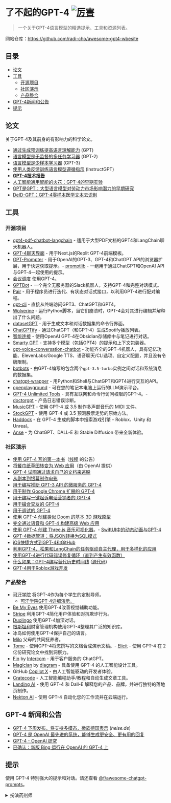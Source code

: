 # 了不起的GPT-4 [![厉害](https://awesome.re/badge.svg)](https://awesome.re)

> 一个关于GPT-4语言模型的精选提示、工具和资源列表。


网站仓库：https://github.com/radi-cho/awesome-gpt4-wbesite

## 目录

- [论文](#论文)
- [工具](#工具)
    - [开源项目](#开源项目)
    - [社区演示](#社区演示)
    - [产品整合](#产品整合)
- [GPT-4新闻和公告](#GPT-4新闻和公告)
- [提示](#提示)


## 论文

关于GPT-4及其前身的有影响力的科学论文。

- [通过生成预训练提高语言理解能力](https://paperswithcode.com/paper/improving-language-understanding-by) (GPT)
- [语言模型是无监督的多任务学习器](https://paperswithcode.com/paper/language-models-are-unsupervised-multitask) (GPT-2)
- [语言模型是少样本学习器](https://paperswithcode.com/paper/language-models-are-few-shot-learners) (GPT-3)
- [使用人类反馈训练语言模型遵循指示](https://arxiv.org/abs/2203.02155) (InstructGPT)
- **[GPT-4技术报告](https://cdn.openai.com/papers/gpt-4.pdf)**
- [人工智能通用智能的火花：GPT-4的早期实验](https://arxiv.org/pdf/2303.12712.pdf)
- [GPT是GPT：大型语言模型对劳动力市场影响潜力的早期研究](https://arxiv.org/pdf/2303.10130.pdf)
- [DeID-GPT：GPT-4零样本医学文本去识别](https://arxiv.org/pdf/2303.11032.pdf)


## 工具

### 开源项目

- [gpt4-pdf-chatbot-langchain](https://github.com/mayooear/gpt4-pdf-chatbot-langchain) - 适用于大型PDF文档的GPT4和LangChain聊天机器人。
- [GPT-4聊天界面](https://replit.com/@zahid/GPT-4-Chat-UI) - 用于Next.js的Replit GPT-4前端模板。
- [GPT-Prompter](https://github.com/giosilvi/GPT-Prompter) - 用于OpenAI的GPT-3、GPT-4和ChatGPT API的浏览器扩展，用于快速获取提示。- [promptlib](https://github.com/jmpaz/promptlib/) - 一组用于通过ChatGPT和OpenAI API与GPT-4一起使用的提示。
- [会议调度](https://github.com/stephanj/Scheduling-using-GPT4) 使用GPT-4。
- [GPTBot](https://github.com/LIFTE-H2/GPTBot) - 一个完全无服务器的Slack机器人，支持GPT-4和完整对话模式。
- [Pair](https://github.com/jiggy-ai/pair) - 用于程序员进行迭代、有状态对话式接口，以利用GPT-4进行配对编程。
- [gpt-cli](https://github.com/CristiVlad25/gpt-cli) - 直接从终端访问GPT3、ChatGPT和GPT4。
- [Wolverine](https://github.com/biobootloader/wolverine) - 运行Python脚本，当它们崩溃时，GPT-4会对其进行编辑并解释出了什么问题。
- [datasetGPT](https://github.com/radi-cho/datasetGPT) - 用于生成文本和对话数据集的命令行界面。
- [ChatGPTify](https://github.com/idilsulo/ChatGPTify) - 通过ChatGPT（和GPT-4）生成Spotify播放列表。
- [智能连接](https://github.com/brianpetro/obsidian-smart-connections) - 使用OpenAI GPT-4在Obsidian存储库中与笔记进行对话。
- [Smarty GPT](https://github.com/citiususc/Smarty-GPT) - 支持多个模型（包括GPT4）的提示和上下文包装器。
- [gpt-voice-conversation-chatbot](https://github.com/Adri6336/gpt-voice-conversation-chatbot) - 功能齐全的GPT-4机器人，具有记忆功能、ElevenLabs/Google TTS、语音聊天/CLI选项、自定义配置，并且没有令牌限制。
- [botbots](https://github.com/radi-cho/botbots) - 由GPT-4编写的包含两个`gpt-3.5-turbo`实例之间对话和系统消息的数据集。
- [chatgpt-wrapper](https://github.com/mmabrouk/chatgpt-wrapper) - 用Python和Shell与ChatGPT和GPT4进行交互的API。
- [openplayground](https://github.com/nat/openplayground) - 可在您的笔记本电脑上运行的LLM演示平台。
- [GPT-4 Unlimited Tools](https://github.com/d3n7/GPT-4-Unlimited-Tools) - 具有互联网和命令行访问权限的GPT-4。- [doctorgpt](https://github.com/ingyamilmolinar/doctorgpt) - 产品日志错误诊断。
- [MusicGPT](https://github.com/d3n7/GPT-4-To-MIDI) - 使用 GPT-4 或 3.5 制作多声部音乐的 MIDI 文件。
- [StockGPT](https://github.com/d3n7/StockGPT) - 使用 GPT-4 或 3.5 预测股票走势的原始方法。
- [Haddock](https://github.com/asaxena0824/ScripterAI) - 在 GPT-4 生成的脚本中搜索游戏引擎 - Roblox、Unity 和 Unreal。
- [Anse](https://github.com/anse-app/anse) - 为 ChatGPT、DALL-E 和 Stable Diffusion 带来全新体验。

### 社区演示

- [使用 GPT-4 写的第一本书](https://www.impromptubook.com/wp-content/uploads/2023/03/impromptu-rh.pdf)（[线程](https://twitter.com/reidhoffman/status/1636006090927390720) 的公告）
- [将餐巾纸草图转变为 Web 应用](https://youtu.be/outcGtbnMuQ?t=972)（由 OpenAI 提供）
- [GPT-4 试图通过请求自己的文档来逃脱](https://twitter.com/michalkosinski/status/1636683810631974912)
- [从剧本到银幕制作电影](https://twitter.com/nickfloats/status/1635749064091267098)
- [用于编写推断 GPT-3 API 的微服务的 GPT-4](https://twitter.com/joeprkns/status/1635969883375640577)
- [用于制作 Google Chrome 扩展的 GPT-4](https://twitter.com/jakebrowatzke/status/1635882037319008258)
- [用于编写一键起诉电话营销者的 GPT-4](https://twitter.com/jbrowder1/status/1635720431091974157)
- [用于撮合交友的 GPT-4](https://twitter.com/jakozloski/status/1635778263787110401)
- [用于调试的 GPT-4](https://twitter.com/mayowaoshin/status/1635757442859671553)
- [使用 GPT-4 创建类似 Doom 的基本 3D 游戏原型](https://twitter.com/javilopen/status/1636085116400451584)
- [完全通过语音和 GPT-4 构建高级 Web 应用](https://www.youtube.com/watch?v=lZj63vjueeU)
- [使用 GPT-4 创建 Three.js 音乐可视化器](https://twitter.com/maxemitchell/status/1637333172273725443)。- [SwiftUI中的动态动画与GPT-4](https://twitter.com/MengTo/status/1636507977795481601)
- [GPT-4数据管道：将JSON转换为SQL模式](https://medium.com/@nschairer/gpt-4-data-pipelines-transform-json-to-sql-schema-instantly-dfd62f6d1024)
- [iOS快捷方式到GPT-4和GitHub](https://twitter.com/mckaywrigley/status/1640767366266232832)
- [利用GPT-4、松果和LangChain的任务驱动自主代理，用于多样化的应用](https://yoheinakajima.com/task-driven-autonomous-agent-utilizing-gpt-4-pinecone-and-langchain-for-diverse-applications/)
- [使用GPT-4进行代码错误修复循环（直到产生有效函数）](https://twitter.com/amasad/status/1644895388586086400)
- [什么如果：GPT-4编写替代历史时间线](https://whatif2.vpanjeta.uk/) ([源代码](https://github.com/VPanjeta/What-If))
- [GPT-4用于Roblox游戏开发](https://youtu.be/yx4t6hH-y4g)

### 产品整合

- [可汗学院](https://openai.com/customer-stories/khan-academy) 将GPT-4作为每个学生的定制导师。
    - [可汗学院GPT-4详细演示。](https://www.youtube.com/watch?v=rnIgnS8Susg)
- [Be My Eyes](https://openai.com/customer-stories/be-my-eyes) 使用GPT-4改善视觉辅助功能。
- [Stripe](https://openai.com/customer-stories/stripe) 利用GPT-4简化用户体验和对抗欺诈行为。
- [Duolingo](https://openai.com/customer-stories/duolingo) 使用GPT-4加深对话。
- [根斯坦利](https://openai.com/customer-stories/morgan-stanley)财富管理机构使用GPT-4整理其广泛的知识库。
- 冰岛如何使用GPT-4保护自己的语言。
- [Milo](https://twitter.com/APatelThompson/status/1635749787604770816) 父母的共同抚养者。
- [Tome](https://twitter.com/hliriani/status/1635770323454038018) - 使用GPT-4将您撰写的文档合成演示文稿。- [Elicit](https://elicit.org/gpt4-waitlist) - 使用 GPT-4 在 2 亿份研究论文中找到洞察力。
- [Fin](https://twitter.com/destraynor/status/1635705919441969153) by [Intercom](https://www.intercom.com/) - 用于客户服务的 ChatGPT。
- [Magician](https://twitter.com/jsngr/status/1635696478013337600) by [diagram](https://diagram.com/) - 具备使用 GPT-4 的人工智能设计工具。
- GitHub [Copilot X](https://github.blog/2023-03-22-github-copilot-x-the-ai-powered-developer-experience/) - 由人工智能驱动的开发者体验。
- [Cratecode](https://cratecode.com) - 人工智能编程助手/教程和自动生成文章工具。
- [Landing AI](https://landing-ai.com) - 使用 GPT-4 和 Dall-E 解释您的产品、品牌，并进行独特的落地页制作。
- [Nekton AI](https://nekton.ai) - 使用 GPT-4 自动化您的工作流并在云端运行。

## GPT-4 新闻和公告

- [GPT-4 下周发布，将支持多模态，微软德国表示](https://www.heise.de/news/GPT-4-is-coming-next-week-and-it-will-be-multimodal-says-Microsoft-Germany-7540972.html) (*heise.de*)
- [GPT-4 是 OpenAI 最先进的系统，能够生成更安全、更有用的回复](https://openai.com/product/gpt-4)
- [GPT-4 - OpenAI 研究](https://openai.com/research/gpt-4)
- [已确认：新版 Bing 运行在 OpenAI 的 GPT-4 上](https://blogs.bing.com/search/march_2023/Confirmed-the-new-Bing-runs-on-OpenAI%E2%80%99s-GPT-4)


## 提示

使用 GPT-4 特别强大的提示和对话。请还查看 [@f/awesome-chatgpt-prompts](https://github.com/f/awesome-chatgpt-prompts)。

<details>
  <summary>扮演药剂师</summary>
  
  贡献者：[@radi-cho](https://github.com/radi-cho)
  来源：[GPT-4 技术报告](https://cdn.openai.com/papers/gpt-4.pdf)
  
  ```
化学化合物相似性和购买工具使用示例。
尽力回答以下问题。
您可以使用以下工具：".
format：只返回翻译后的内容，不包括原始文本。分子搜索：通过搜索分子的名称来获取一个分子的SMILES字符串非常有用。只查询具体名称的内容。
购买：为一种化合物下订单。只提供SMILES字符串。
修改化合物：按照SMILES的指定进行小的修饰。
电子邮件：格式为电子邮件地址|主题|内容。文献回答：用于回答需要特定信息的问题非常有用。
提出具体问题。使用以下格式：
问题：您必须回答的输入问题
思考：您应该始终考虑要做什么
操作：要执行的操作，应为[Molecule search，Purchase，Patent Search，Modify compound，Email，Literature Answer]之一
操作输入：操作的输入
观察：操作的结果
...（这个思考/操作/操作输入/观察可以重复N次）
思考：我现在知道了最终答案
最终答案：原始输入问题的最终答案
开始！
问题：提出一种与达沙替尼具有相似性质的化合物。找到销售它的供应商。首先找到一些具有相同MOA/靶点的化合物，修改这些化合物以制造一种新的（未被专利保护的）化合物，最后购买该化合物。如果需要定制合成，请起草一封电子邮件给合成CRO进行订购。这些工具没有上下文-您必须提出完整上下文的直接问题。如果您不确定，请使用工具验证您的工作。不要猜测化合物的SMILES，使用工具获取它们。

```

示例回答：

```

思考：我需要找到一些与达沙替尼具有相同MOA/靶点的化合物
操作：文献回答
操作输入：有哪些与达沙替尼具有相同MOA/靶点的化合物？
观察：一个与达沙替尼具有相同MOA/靶点的化合物是AZD0530，它还抑制Fyn激酶并显示出抑制登革病毒（DV）感染的作用（Wispelaere0530页1-1）。另一个具有类似MOA的化合物是QSYQ，这是一种中药，具有多复方-多靶点-多途径模式。

格式：仅返回翻译后的内容，不包括原始文本。动作（MOA）并参与细胞死亡、免疫和炎症反应以及能量代谢的调节（Xiang2014第5-6页）。然而，需要注意的是，尽管这些化合物具有相似的MOA，但它们可能影响不同的靶点和途径。
思考：我需要修改其中一种化合物以制造一种新化合物。
行动：修改化合物
行动输入：AZD0530
观察：给定的输入不是有效的SMILES
思考：我需要获取AZD0530的SMILES字符串
行动：分子搜索
[附录中全部完成]

<details>
  <summary>充当律师</summary>
  
  贡献者：[@radi-cho](https://github.com/radi-cho)
  来源：[推特](https://twitter.com/jbrowder1/status/1635720431091974157)
  
  > 我收到了来自“实体”的垃圾电话。起草一份根据TCPA进行1500美元的联邦诉讼。利用你从其他案件中学到的上下文。
  
</details>

<details>
  <summary>充当调试器</summary>
  
  贡献者：[@radi-cho](https://github.com/radi-cho)
  来源：[推特](https://twitter.com/mayowaoshin/status/1635757442859671553)
  
  > 假设你是一位经验丰富的`language`开发人员，正在检查初级开发人员编写的下面的代码库。仔细检查代码库，并提供潜在错误和边界情况的详细报告，以及解决这些问题的解决方案。
  
</details>

<details>
  <summary>充当移动应用开发人员</summary>
  
  贡献者：[@radi-cho](https://github.com/radi-cho)
  来源：[推特](https://twitter.com/mortenjust/status/1636001311417319426)
  
  > 你是一个AI编程助手。
  > 仔细按照用户的要求行事，并且一丝不苟。
  > 首先逐步思考 - 用伪代码详细描述您要构建的计划。
  > 然后将代码输出为一个单独的代码块。
  > 尽量缩小其他散文的范围。
  > 使用您了解的最新版本的`platform`。> 如果您确定可以这样做，优先使用异步/等待 (async/await)。注意保留循环和内存中删除的对象。
> 如果某个要求在技术上不可行，请告知用户。

- `platform` 可以是 `Swift`、`Kotlin`、`Flutter`/`Dart`，等等。

<details>
  <summary>充当网络安全顾问</summary>
  
  贡献者：[@radi-cho](https://github.com/radi-cho)
  来源：[Twitter](https://twitter.com/jconorgrogan/status/1635695064692273161)
  
  > 这是一个 Solidity 合约。你能帮我审查一下并告诉我是否存在任何安全漏洞吗？<br/>`contract`
  
</details>

<details>
  <summary>充当理论解释者，并使用 LaTeX</summary>
  
  贡献者：[@radi-cho](https://github.com/radi-cho)
  
  > 详细解释 `concept` 是什么以及如何定义它。使用 LaTeX 公式。提供直觉。

  - 例如对于 `concept` 的示例："SHAP Gradient Explainer"，请参阅 [output](https://gist.github.com/radi-cho/c75e128ec2c5f503c9eb4c5202e7987d)。
  
</details>


## 贡献

欢迎随时贡献！先阅读[贡献指南](contributing.md)。